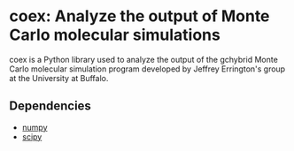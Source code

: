 coex: Analyze the output of Monte Carlo molecular simulations
=============================================================

coex is a Python library used to analyze the output of the gchybrid Monte
Carlo molecular simulation program developed by Jeffrey Errington's group at
the University at Buffalo.

Dependencies
------------

- [numpy](http://www.numpy.org)
- [scipy](http://www.scipy.org)
